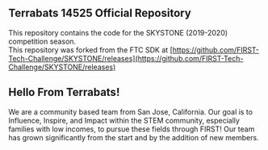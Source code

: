 ## Terrabats 14525 Official Repository

This repository contains the code for the SKYSTONE (2019-2020) competition season.  
This repository was forked from the FTC SDK at [https://github.com/FIRST-Tech-Challenge/SKYSTONE/releases](https://github.com/FIRST-Tech-Challenge/SKYSTONE/releases)

## Hello From Terrabats!
We are a community based team from San Jose, California. Our goal is to Influence, Inspire, and Impact within the STEM community, especially families with low incomes, to pursue these fields through FIRST! Our team has grown significantly from the start and by the addition of new members. 

